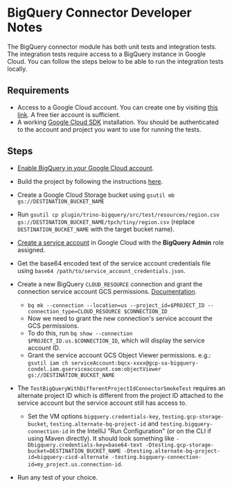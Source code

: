 # BigQuery Connector Developer Notes

The BigQuery connector module has both unit tests and integration tests.
The integration tests require access to a BigQuery instance in Google Cloud.
You can follow the steps below to be able to run the integration tests locally.

## Requirements

* Access to a Google Cloud account. You can create one by visiting [this link](https://console.cloud.google.com/freetrial).
  A free tier account is sufficient.
* A working [Google Cloud SDK](https://cloud.google.com/sdk/docs/install) installation. You should be authenticated to
  the account and project you want to use for running the tests.

## Steps

* [Enable BigQuery in your Google Cloud account](https://console.cloud.google.com/flows/enableapi?apiid=bigquery).
* Build the project by following the instructions [here](../../README.md).
* Create a Google Cloud Storage bucket using `gsutil mb gs://DESTINATION_BUCKET_NAME`
* Run `gsutil cp plugin/trino-bigquery/src/test/resources/region.csv gs://DESTINATION_BUCKET_NAME/tpch/tiny/region.csv` 
  (replace `DESTINATION_BUCKET_NAME` with the target bucket name).
* [Create a service account](https://cloud.google.com/iam/docs/creating-managing-service-accounts#iam-service-accounts-create-console) in Google Cloud with the
  **BigQuery Admin** role assigned.
* Get the base64 encoded text of the service account credentials file using `base64
  /path/to/service_account_credentials.json`.
* Create a new BigQuery `CLOUD_RESOURCE` connection and grant the connection service account GCS permissions.
  [Documentation](https://cloud.google.com/bigquery/docs/create-cloud-resource-connection).
   * `bq mk --connection --location=us --project_id=$PROJECT_ID --connection_type=CLOUD_RESOURCE $CONNECTION_ID`
   * Now we need to grant the new connection's service account the GCS permissions.
   * To do this, run `bq show --connection $PROJECT_ID.us.$CONNECTION_ID`, which will display the service account ID.
   * Grant the service account GCS Object Viewer permissions. e.g.: `gsutil iam ch serviceAccount:bqcx-xxxx@gcp-sa-bigquery-condel.iam.gserviceaccount.com:objectViewer gs://DESTINATION_BUCKET_NAME`

* The `TestBigQueryWithDifferentProjectIdConnectorSmokeTest` requires an alternate project ID which is different from the
  project ID attached to the service account but the service account still has access to.
  * Set the VM options `bigquery.credentials-key`, `testing.gcp-storage-bucket`, `testing.alternate-bq-project-id` and `testing.bigquery-connection-id` in the IntelliJ "Run Configuration"
    (or on the CLI if using Maven directly). It should look something like
        `-Dbigquery.credentials-key=base64-text -Dtesting.gcp-storage-bucket=DESTINATION_BUCKET_NAME -Dtesting.alternate-bq-project-id=bigquery-cicd-alternate -testing.bigquery-connection-id=my_project.us.connection-id`.
* Run any test of your choice.
